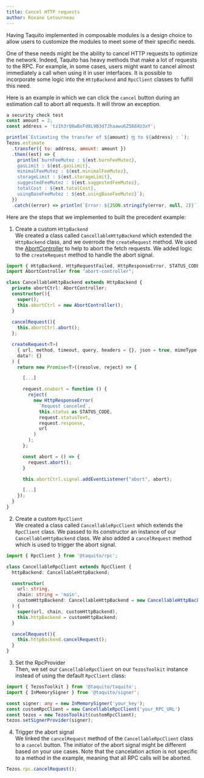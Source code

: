 ```yaml
---
title: Cancel HTTP requests
author: Roxane Letourneau
---
```


Having Taquito implemented in composable modules is a design choice to allow users to customize the modules to meet some of their specific needs.

One of these needs might be the ability to cancel HTTP requests to optimize the network. Indeed, Taquito has heavy methods that make a lot of requests to the RPC. For example, in some cases, users might want to cancel almost immediately a call when using it in user interfaces. It is possible to incorporate some logic into the `HttpBackend` and `RpcClient` classes to fulfill this need.

Here is an example in which we can click the `cancel` button during an estimation call to abort all requests. It will throw an exception.

```js live noInline abort
a security check test
const amount = 2;
const address = 'tz1h3rQ8wBxFd8L9B3d7Jhaawu6Z568XU3xY';

println(`Estimating the transfer of ${amount} ꜩ to ${address} : `);
Tezos.estimate
  .transfer({ to: address, amount: amount })
  .then((est) => {
    println(`burnFeeMutez : ${est.burnFeeMutez}, 
    gasLimit : ${est.gasLimit}, 
    minimalFeeMutez : ${est.minimalFeeMutez}, 
    storageLimit : ${est.storageLimit}, 
    suggestedFeeMutez : ${est.suggestedFeeMutez}, 
    totalCost : ${est.totalCost}, 
    usingBaseFeeMutez : ${est.usingBaseFeeMutez}`);
  })
  .catch((error) => println(`Error: ${JSON.stringify(error, null, 2)}`));
```

Here are the steps that we implemented to built the precedent example:

1. Create a custom `HttpBackend`  
We  created a class called `CancellableHttpBackend` which extended the `HttpBackend` class, and we overrode the `createRequest` method. We used the [AbortController](https://developer.mozilla.org/en-US/docs/Web/API/AbortController) to help to abort the fetch requests. We added logic to the `createRequest` method to handle the abort signal.

``` ts
import { HttpBackend, HttpRequestFailed, HttpResponseError, STATUS_CODE, HttpRequestOptions } from '@taquito/http-utils';
import AbortController from "abort-controller";

class CancellableHttpBackend extends HttpBackend {
  private abortCtrl: AbortController;
  constructor(){
    super();
    this.abortCtrl = new AbortController();
  }
  
  cancelRequest(){
    this.abortCtrl.abort();
  };

  createRequest<T>(
    { url, method, timeout, query, headers = {}, json = true, mimeType = undefined }: HttpRequestOptions,
    data?: {}
  ) {
    return new Promise<T>((resolve, reject) => {

      [...]

      request.onabort = function () {
        reject(
          new HttpResponseError(
            `Request canceled`,
            this.status as STATUS_CODE,
            request.statusText,
            request.response,
            url
          )
        );
      };

      const abort = () => {
        request.abort();
      }

      this.abortCtrl.signal.addEventListener("abort", abort);

      [...]
    });
  }
}
```

2. Create a custom `RpcClient`  
We created a class called `CancellableRpcClient` which extends the `RpcClient` class. We passed to its constructor an instance of our `CancellableHttpBackend` class. We also added a `cancelRequest` method which is used to trigger the abort signal.

``` ts
import { RpcClient } from '@taquito/rpc';

class CancellableRpcClient extends RpcClient {
  httpBackend: CancellableHttpBackend;

  constructor(
    url: string,
    chain: string = 'main',
    customHttpBackend: CancellableHttpBackend = new CancellableHttpBackend()
  ) {
    super(url, chain, customHttpBackend),
    this.httpBackend = customHttpBackend;
  }

  cancelRequest(){
    this.httpBackend.cancelRequest();
  }
}
```
3. Set the RpcProvider  
Then, we set our `CancellableRpcClient` on our `TezosToolkit` instance instead of using the default `RpcClient` class:

``` ts
import { TezosToolkit } from '@taquito/taquito';
import { InMemorySigner } from '@taquito/signer';

const signer: any = new InMemorySigner('your_key');
const customRpcClient = new CancellableRpcClient('your_RPC_URL')  
const tezos = new TezosToolkit(customRpcClient);
tezos.setSignerProvider(signer);
```

4. Trigger the abort signal  
We linked the `cancelRequest` method of the `CancellableRpcClient` class to a `cancel` button. The initiator of the abort signal might be different based on your use cases. Note that the cancelation action is not specific to a method in the example, meaning that all RPC calls will be aborted.

``` ts
Tezos.rpc.cancelRequest();
```

